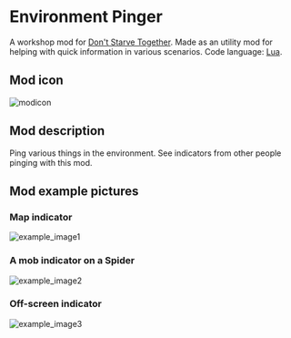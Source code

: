 # Environment Pinger
A workshop mod for [Don't Starve Together](https://store.steampowered.com/app/322330/Dont_Starve_Together/). Made as an utility mod for helping with quick information in various scenarios. Code language: [Lua](http://www.lua.org/about.html).
## Mod icon

![modicon](https://user-images.githubusercontent.com/64164791/123246659-b3df6880-d4ee-11eb-872f-80e22919b54f.jpg)

## Mod description
Ping various things in the environment. See indicators from other people pinging with this mod.

## Mod example pictures

### Map indicator
![example_image1](https://user-images.githubusercontent.com/64164791/123246898-fc972180-d4ee-11eb-98db-746a2afd0ac0.jpg)

### A mob indicator on a Spider
![example_image2](https://user-images.githubusercontent.com/64164791/123246949-0a4ca700-d4ef-11eb-927f-945bf37f9d34.jpg)

### Off-screen indicator
![example_image3](https://user-images.githubusercontent.com/64164791/123247013-17699600-d4ef-11eb-8a20-5c0f3cd60a16.jpg)



